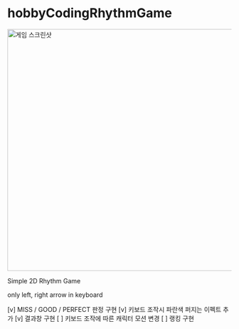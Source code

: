# hobbyCodingRhythmGame
<img width="542" alt="게임 스크린샷" src="https://user-images.githubusercontent.com/10025226/179430280-67553351-c4da-4167-92fc-16b5f1cb52a9.png">

Simple 2D Rhythm Game

only left, right arrow in keyboard

[v] MISS / GOOD / PERFECT 판정 구현
[v] 키보드 조작시 파란색 퍼지는 이펙트 추가
[v] 결과창 구현
[ ] 키보드 조작에 따른 캐릭터 모션 변경
[ ] 랭킹 구현
